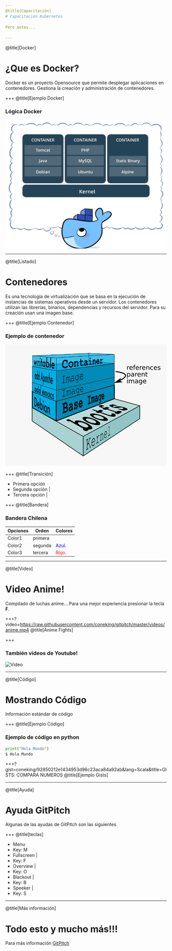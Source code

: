 ```yaml
---
@title[Capacitación]
# Capacitación Kubernetes

Pero antes...

---
```

@title[Docker]
# ¿Que es Docker?

Docker es un proyecto Opensource que permite desplegar aplicaciones en contenedores. Gestiona la creación y administración de contenedores.


+++
@title[Ejemplo Docker]
### Lógica Docker
<p align="center"><img src="https://raw.githubusercontent.com/coneking/charla_kube/develop/images/docker.png" width="600" /></p>

---
@title[Listado]
# Contenedores

Es una tecnología de virtualización que se basa en la ejecución de instancias de sistemas operativos desde un servidor. Los contenedores utilizan las librerías, binarios, dependencias y recursos del servidor. Para su creación usan una imagen base.

+++
@title[Ejemplo Contenedor]
### Ejemplo de contenedor
<p align="center"><img src="https://raw.githubusercontent.com/coneking/charla_kube/develop/images/container.png" width="600" /></p>

+++
@title[Transición]
- Primera opción
- Segunda opción |
- Tercera opción |

+++
@title[Bandera]
### Bandera Chilena


Opciones | Orden | Colores 
 --- | --- | --- 
Color1 | primera | <span style="font-size:1em; color:white">Blanco.</span>
Color2 | segunda | <span style="font-size:1em; color:blue">Azul.</span>
Color3 | tercera | <span style="font-size:1em; color:red">Rojo.</span>

---
@title[Video]
# Video Anime!

Compilado de luchas anime... Para una mejor experiencia presionar la tecla **F**.

+++?video=https://raw.githubusercontent.com/coneking/gitpitch/master/videos/anime.mp4
@title[Anime Fights]

+++
### También videos de Youtube!

![Video](https://www.youtube.com/embed/DPPUBgJl68w)

---
@title[Código]
# Mostrando Código

Información estándar de código

+++
@title[Ejemplo Código]
### Ejemplo de código en python

```python
print("Hola Mundo")
$ Hola Mundo
```


+++?gist=coneking/92850212e1434953d96c23aca84a92ab&lang=Scala&title=GISTS: COMPARA NUMEROS
@title[Ejemplo Gists]

---
@title[Ayuda]
# Ayuda GitPitch

Algunas de las ayudas de GitPitch son las siguientes

+++
@title[teclas]
- Menu
 - Key: M 
- Fullscreen |
 - Key: F 
- Overview |
 - Key: O 
- Blackout |
 - Key: B 
- Speeker |
 - Key: S 

---
@title[Más información]
# Todo esto y mucho más!!!

Para más información [GitPitch](https://github.com/gitpitch/gitpitch/wiki)
